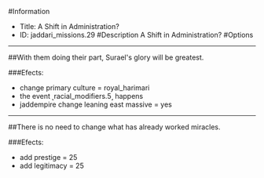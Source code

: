 #Information
 - Title: A Shift in Administration?
 - ID: jaddari_missions.29
#Description
A Shift in Administration?
#Options

___
##With them doing their part, Surael's glory will be greatest.

###Efects:<ul><li>change primary culture = royal_harimari</li><li>the event ˻racial_modifiers.5˼ happens</li><li>jaddempire change leaning east massive = yes</li></ul>

___
##There is no need to change what has already worked miracles.

###Efects:<ul><li>add prestige = 25</li><li>add legitimacy = 25</li></ul>
